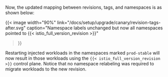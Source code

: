 ---
---
Now, the updated mapping between revisions, tags, and namespaces is as shown below:

{{< image width="90%"
link="/docs/setup/upgrade/canary/revision-tags-after.svg"
caption="Namespace labels unchanged but now all namespaces pointed to {{< istio_full_version_revision >}}"
>}}

Restarting injected workloads in the namespaces marked `prod-stable` will now result in those workloads using the `{{< istio_full_version_revision >}}`
control plane. Notice that no namespace relabeling was required to migrate workloads to the new revision.
